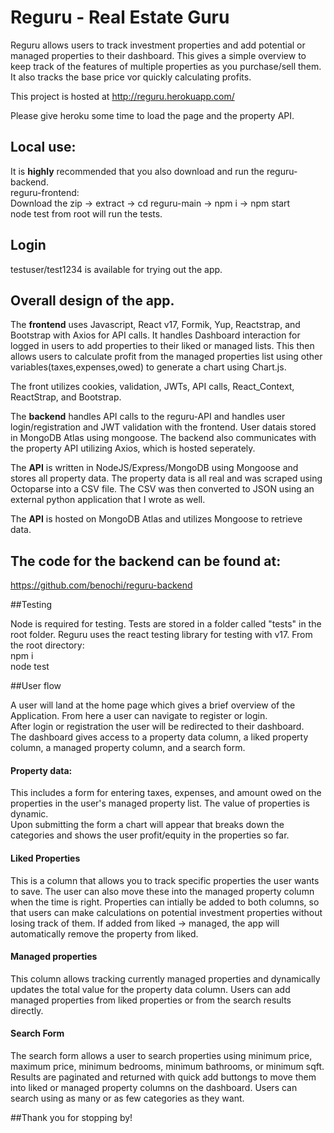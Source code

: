 # Reguru - Real Estate Guru

Reguru allows users to track investment properties and add potential or managed properties to their dashboard.  This gives a simple overview to keep track of the features of multiple properties as you purchase/sell them.  It also tracks the base price vor quickly calculating profits. 

This project is hosted at http://reguru.herokuapp.com/

Please give heroku some time to load the page and the property API. 

## Local use:
It is **highly** recommended that you also download and run the reguru-backend.  
reguru-frontend:  
Download the zip -> extract -> cd reguru-main -> npm i -> npm start  
node test from root will run the tests.  

## Login

testuser/test1234 is available for trying out the app. 

## Overall design of the app.

The **frontend** uses Javascript, React v17, Formik, Yup, Reactstrap, and Bootstrap with Axios for API calls.   It handles Dashboard interaction for logged in users to add  properties to their liked or managed lists.  This then allows users to calculate profit from the managed properties list using other variables(taxes,expenses,owed) to generate a chart using Chart.js.  

The front utilizes cookies, validation, JWTs, API calls, React_Context, ReactStrap, and Bootstrap.  

The **backend** handles API calls to the reguru-API and handles user login/registration and JWT validation with the frontend.  User datais stored in MongoDB Atlas using mongoose.  The backend also communicates with the property API utilizing Axios, which is hosted seperately.   

The **API** is written in NodeJS/Express/MongoDB using Mongoose and stores all property data.  The property data is all real and was scraped using Octoparse into a CSV file.  The CSV was then converted to JSON using an external python application that I wrote as well. 

The **API** is hosted on MongoDB Atlas and utilizes Mongoose to retrieve data.   


## The code for the backend can be found at:

https://github.com/benochi/reguru-backend

##Testing

Node is required for testing.
Tests are stored in a folder called "tests" in the root folder. 
Reguru uses the react testing library for testing with v17.  From the root directory:  
npm i  
node test

##User flow

A user will land at the home page which gives a brief overview of the Application. 
From here a user can navigate to register or login.  
After login or registration the user will be redirected to their dashboard.  
The dashboard gives access to a property data column, a liked property column, a managed property column, and a search form.
#### Property data:
This includes a form for entering taxes, expenses, and amount owed on the properties in the user's managed property list.  The value of properties is dynamic.  
Upon submitting the form a chart will appear that breaks down the categories and shows the user profit/equity in the properties so far.  
  
#### Liked Properties
This is a column that allows you to track specific properties the user wants to save.  The user can also move these into the managed property column when the time is right. Properties can intially be added to both columns, so that users can make calculations on potential investment properties without losing track of them. If added from liked -> managed, the app will automatically remove the property from liked.

#### Managed properties
This column allows tracking currently managed properties and dynamically updates the total value for the property data column.  Users can add managed properties from liked properties or from the search results directly. 

#### Search Form
The search form allows a user to search properties using minimum price, maximum price, minimum bedrooms, minimum bathrooms, or minimum sqft.
Results are paginated and returned with quick add buttongs to move them into liked or managed property columns on the dashboard.  Users can search using as many or as few categories as they want.  

##Thank you for stopping by! 
